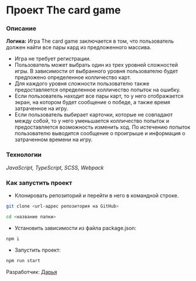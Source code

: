 # Проект The card game

### Описание

**Логика:**
Игра The card game заключается в том, что пользователь должен найти все пары кард из предложенного массива.

-   Игра не требует регистрации.
-   Пользователь может выбрать один из трех уровней сложностей игры. В зависимости от выбранного уровня пользователю будет предложено определенное колличество карт.
-   Для каждого уровня сложности пользователю также предоставляется определенное колличество попыток на ошибку.
-   Если пользователь находит все пары карт, то у него отображается экран, на котором будет сообщение о победе, а также время затраченное на игру.
-   Если пользователь выбирает карточки, которые не совпадают между собой, то у него уменьшается колличество попыток и предоставляется возможность изменить ход. По истечению попыток пользователю выводится сообщение о проигрыше и информация о затраченном времени на игру.

### Технологии

_JavaScript, TypeScript, SCSS, Webpack_

### Как запустить проект

-   Клонировать репозиторий и перейти в него в командной строке.

```Bash
git clone <url-адрес репозитория на GitHub>

cd <название папки>
```

-   Установить зависимости из файла package.json:

```Bash
npm i
```

-   Запустить проект:

```Bash
npm run start
```

Разработчик:
[Дарья](https://github.com/daria-bnn)
